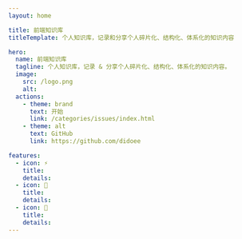 ```yaml
---
layout: home

title: 前端知识库
titleTemplate: 个人知识库，记录和分享个人碎片化、结构化、体系化的知识内容

hero:
  name: 前端知识库
  tagline: 个人知识库，记录 & 分享个人碎片化、结构化、体系化的知识内容。
  image:
    src: /logo.png
    alt:
  actions:
    - theme: brand
      text: 开始
      link: /categories/issues/index.html
    - theme: alt
      text: GitHub
      link: https://github.com/didoee

features:
  - icon: ⚡️
    title:
    details:
  - icon: 🌌
    title:
    details:
  - icon: 🌟
    title:
    details:
---
```

